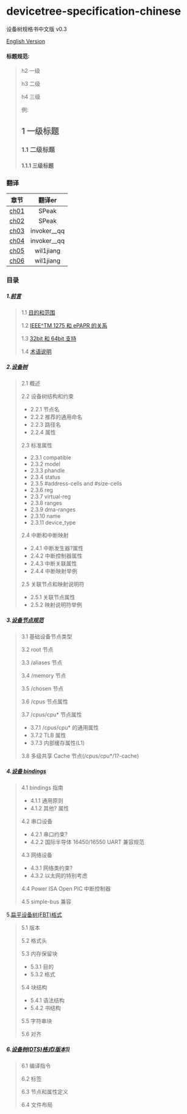 # devicetree-specification-chinese
设备树规格书中文版 v0.3

[English Version](https://github.com/devicetree-org/devicetree-specification)



#### 标题规范:

> h2 一级
>
> h3 二级
>
> h4 三级
>
> 例:
>
> ## 1 一级标题
>
> ### 1.1 二级标题
>
> #### 1.1.1 三级标题







### 翻译

|          章节           |   翻译er    |
| :---------------------: | :---------: |
|  [ch01](./doc/ch01.md)  |    SPeak    |
|  [ch02](./doc/ch02.md)  |    SPeak    |
| [ch03](./doc/ch03.md) | invoker__qq |
| [ch04](./doc/ch04.md) | invoker__qq |
| [ch05](./doc/ch05.md) |  wil1jiang  |
| [ch06](./doc/ch06.md) |  wil1jiang  |



###  目录

##### 1.[前言](./doc/ch01.md)

> 1.1 [目的和范围](https://github.com/UnknownBugs/devicetree-specification-chinese/blob/main/doc/ch01.md#11%E7%9B%AE%E7%9A%84%E5%92%8C%E5%BA%94%E7%94%A8)
>
> 1.2 [IEEE^TM 1275 和 ePAPR 的关系](https://github.com/UnknownBugs/devicetree-specification-chinese/blob/main/doc/ch01.md#12-ieeetm-1275-%E5%92%8C-epapr%E7%9A%84%E5%85%B3%E7%B3%BB)
>
> 1.3 [32bit 和 64bit 支持](https://github.com/UnknownBugs/devicetree-specification-chinese/blob/main/doc/ch01.md#12-3264%E4%BD%8D%E6%94%AF%E6%8C%81)
>
> 1.4 [术语说明](https://github.com/UnknownBugs/devicetree-specification-chinese/blob/main/doc/ch01.md#14-%E6%9C%AF%E8%AF%AD%E8%AF%B4%E6%98%8E)

##### 2.[设备树](./doc/ch02.md)

> 2.1 概述
>
> 2.2 设备树结构和约束
>
> - 2.2.1 节点名
> - 2.2.2 推荐的通用命名
> - 2.2.3 路径名
> - 2.2.4 属性
>
> 2.3 标准属性
>
> - 2.3.1 compatible
> - 2.3.2 model
> - 2.3.3 phandle
> - 2.3.4 status
> - 2.3.5 #address-cells and #size-cells
> - 2.3.6 reg
> - 2.3.7 virtual-reg
> - 2.3.8 ranges
> - 2.3.9 dma-ranges
> - 2.3.10 name
> - 2.3.11 device_type
>
> 2.4 中断和中断映射
>
> - 2.4.1 中断发生器?属性
> - 2.4.2 中断控制器属性
> - 2.4.3 中断关联属性
> - 2.4.4 中断映射举例
>
> 2.5 关联节点和映射说明符
>
> - 2.5.1 关联节点属性
> - 2.5.2 映射说明符举例

##### 3.[设备节点规范](./doc/ch03.md)

> 3.1 基础设备节点类型
>
> 3.2 root 节点
>
> 3.3 /aliases 节点
>
> 3.4 /memory 节点
>
> 3.5 /chosen 节点
>
> 3.6 /cpus 节点属性
>
> 3.7 /cpus/cpu* 节点属性
>
> - 3.7.1 /cpus/cpu* 的通用属性
> - 3.7.2 TLB 属性
> - 3.7.3 内部缓存属性(L1)
>
> 3.8 多级共享 Cache 节点(/cpus/cpu*/1?-cache)

##### 4.[设备 bindings](./doc/ch04.md)

> 4.1 bindings 指南
>
> - 4.1.1 通用原则
> - 4.1.2 其他? 属性
>
> 4.2 串口设备
>
> - 4.2.1 串口约束?
> - 4.2.2 国际半导体 16450/16550 UART 兼容规范
>
> 4.3 网络设备
>
> - 4.3.1 网络类约束?
> - 4.3.2 以太网的特别考虑
>
> 4.4 Power ISA Open PIC 中断控制器
>
> 4.5 simple-bus 兼容

5.[扁平设备树(FBT)格式](./doc/ch05.md)

> 5.1 版本
>
> 5.2 格式头
>
> 5.3 内存保留块
>
> - 5.3.1 目的
> - 5.3.2 格式
>
> 5.4 块结构
>
> - 5.4.1 语法结构
> - 5.4.2 书结构
>
> 5.5 字符串块
>
> 5.6 对齐

##### 6.[设备树(DTS)格式(版本1)](./doc/ch06.md)

> 6.1 编译指令
>
> 6.2 标签
>
> 6.3 节点和属性定义
>
> 6.4 文件布局
